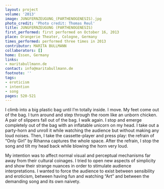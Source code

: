 ```yaml
---
layout: project
volume: '2013'
image: JUNGFERNZEUGUNG_(PARTHENOGENESIS).jpg
photo_credit: 'Photo credit: Thomas Reul'
title: JUNGFERNZEUGUNG (PARTHENOGENESIS)
first_performed: first performed on October 16, 2013
place: Orangerie Theater, Cologne, Germany
times_performed: performed three times in 2013
contributor: MARITA BULLMANN
collaborators: []
home: Essen, Germany
links:
- maritabullmann.de
contact: info@maritabullmann.de
footnote: ''
tags:
- eroticism
- intention
- song
pages: 520-521
---
```


I climb into a big plastic bag until I’m totally inside. I move. My feet come out of the bag. I turn around and step through the room like an unborn chicken. A pair of slippers fall out of the bag. I walk again. I stop and emerge completely out of the bag with an inflatable unicorn on my head. I take out a party-horn and unroll it while watching the audience but without making any loud noises. Then, I take the cassette-player and press play: the refrain of “Only Girl” by Rihanna captures the whole space. After the refrain, I stop the song and tilt my head back while blowing the horn very loud.

My intention was to affect normal visual and perceptual mechanisms far away from their cultural coinages. I tried to open new aspects of simplicity and show their strange nuances in order to stimulate audience interpretations. I wanted to force the audience to exist between sensibility and eroticism, between having fun and watching “Art” and between the demanding song and its own naivety.
